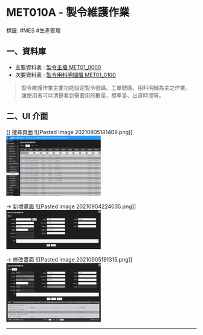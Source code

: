 # MET010A - 製令維護作業
標籤: #MES #生產管理

## 一、資料庫
- 主要資料表 : [製令主檔 MET01_0000](MET01_0000)
- 次要資料表 : [製令用料明細檔 MET01_0100](MET01_0100.md)

> 製令維護作業主要功能設定製令號碼、工單號碼、用料明細為主之作業。
> 讓使用者可以清楚看到需要用的數量、標準量、出貨時間等。

## 二、UI 介面
[] 搜尋頁面
![[Pasted image 20210905181409.png]]
<img src="../../../Pasted image 20210905181409.png" width=250 alt="LINE QR" />

-> 新增畫面
![[Pasted image 20210904224035.png]]
<img src="../../../Pasted image 20210904224035.png" width=250 alt="LINE QR" />


-> 修改畫面 
![[Pasted image 20210905191315.png]]
<img src="../../../Pasted image 20210905191315.png" width=250 alt="LINE QR" />


---


